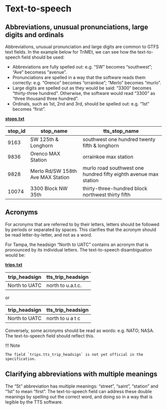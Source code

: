 # Text-to-speech

## Abbreviations, unusual pronunciations, large digits and ordinals

Abbreviations, unusual pronunciation and large digits are common to GTFS text fields. In the example below for TriMEt, we can see how the text-to-speech field should be used:

- Abbreviations are fully spelled out: e.g. “SW” becomes “southwest”; “Ave” becomess “avenue”.
- Pronunciations are spelled in a way that the software reads them correctly: e.g. “Orenco” becomes “orrainkoe”; “Merlo” becomes “murlo”.
- Large digits are spelled out as they would be said: “3300” becomes “thirty-three hundred”.
Otherwise, the software would read “3300” as “three thousand three hundred”.
- Ordinals, such as 1st, 2nd and 3rd, should be spelled out: e.g. “1st” becomes “first”.

[**stops.txt**](../../reference/#stopstxt)

| stop_id | stop_name | tts_stop_name |
| ---- | ---- | ---- |
| 9163 | SW 125th & Longhorn | southwest one hundred twenty fifth & longhorn |
| 9836 | Orenco MAX Station | orrainkoe max station |
| 9828 | Merlo Rd/SW 158th Ave MAX Station | murlo road southwest one hundred fifty eighth avenue max station |
| 10074 | 3300 Block NW 35th | thirty-three-hundred block northwest thirty fifth |

## Acronyms

For acronyms that are referred to by their letters, letters should be followed by periods or separated by spaces. This clarifies that the acronym should be read letter-by-letter, and not as a word.

For Tampa, the headsign “North to UATC” contains an acronym that is pronounced by its individual letters. The text-to-speech disambiguation would be:

[**trips.txt**](../../reference/#tripstxt)

| trip_headsign | tts_trip_headsign |
| ---- | ---- |
| North to UATC | north to u.a.t.c. |

or

| trip_headsign | tts_trip_headsign |
| ---- | ---- |
| North to UATC | north to u a t c |

Conversely, some acronyms should be read as words: e.g. NATO; NASA. The text-to-speech field should reflect this.

!!! Note

    The field `trips.tts_trip_headsign` is not yet official in the specification.

## Clarifying abbreviations with multiple meanings

The “St” abbreviation has multiple meanings: “street”, “saint”, “station” and “1st” to mean “first”. The text-to-speech field can address these double meanings by spelling out the correct word, and doing so in a way that is legible by the TTS software.